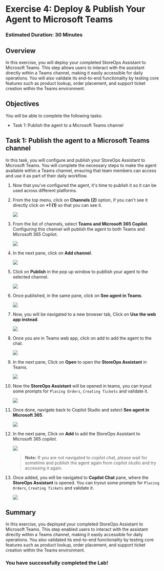 # Exercise 4: Deploy & Publish Your Agent to Microsoft Teams

### Estimated Duration: 30 Minutes

## Overview

In this exercise, you will deploy your completed StoreOps Assistant to Microsoft Teams. This step allows users to interact with the assistant directly within a Teams channel, making it easily accessible for daily operations. You will also validate its end-to-end functionality by testing core features such as product lookup, order placement, and support ticket creation within the Teams environment.

## Objectives

You will be able to complete the following tasks:

- Task 1: Publish the agent to a Microsoft Teams channel

## Task 1: Publish the agent to a Microsoft Teams channel

In this task, you will configure and publish your StoreOps Assistant to Microsoft Teams. You will complete the necessary steps to make the agent available within a Teams channel, ensuring that team members can access and use it as part of their daily workflow.

1. Now that you've configured the agent, it's time to publish it so it can be used across different platforms.

1. From the top menu, click on **Channels (2)** option, if you can't see it directly click on **+1 (1)** so that you can see it.

   ![](./media/ex3imgup9.png)

1. From the list of channels, select **Teams and Microsoft 365 Copilot**. Configuring this channel will publish the agent to both Teams and Microsoft 365 Copilot.

   ![](./media/ex3imgup10.png)

1. In the next pane, click on **Add channel**.

   ![](./media/ex3imgup11.png)

1. Click on **Publish** in the pop up window to publlish your agent to the selected channel.

   ![](./media/ex3imgup12.png)

1. Once published, in the same pane, click on **See agent in Teams**.

   ![](./media/ex3imgup13.png)

1. Now, you will be navigated to a new browser tab, Click on **Use the web app instead**.

   ![](./media/ex3imgup14.png)

1. Once you are in Teams web app, click on add to add the agent to the chat.

   ![](./media/ex5img32.png)

1. In the next pane, Click on **Open** to open the **StoreOps Assistant** in Teams.

   ![](./media/ex3imgup15.png)

1. Now the **StoreOps Assistant** will be opened in teams, you can tryout some prompts for `Placing Orders`, `Creating Tickets` and validate it.

   ![](./media/ex3imgup16.png)

1. Once done, navigate back to Copilot Studio and select **See agent in Microsoft 365**.

   ![](./media/ex3imgup17.png)

1. In the next pane, Click on **Add** to add the StoreOps Assistant to Microsoft 365 copilot.

   ![](./media/ex3imgup18.png)

   >**Note:** If you are not navigated to copilot chat, please wait for sometime and publish the agent again from copilot studio and try accessing it again.

1. Once added, you will be navigated to **Copilot Chat** pane, where the **StoreOps Assistant** is opened. You can tryout some prompts for `Placing Orders`, `Creating Tickets` and validate it.

   ![](./media/ex5img31.png)

## Summary

In this exercise, you deployed your completed StoreOps Assistant to Microsoft Teams. This step enabled users to interact with the assistant directly within a Teams channel, making it easily accessible for daily operations. You also validated its end-to-end functionality by testing core features such as product lookup, order placement, and support ticket creation within the Teams environment.

### You have successfully completed the Lab!